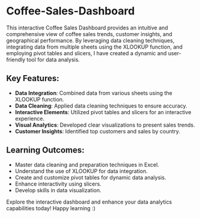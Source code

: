 # Coffee-Sales-Dashboard
This interactive Coffee Sales Dashboard provides an intuitive and comprehensive view of coffee sales trends, customer insights, and geographical performance.
By leveraging data cleaning techniques, integrating data from multiple sheets using the XLOOKUP function, and employing pivot tables and slicers, I have created a dynamic and user-friendly tool for data analysis.

## Key Features:
- **Data Integration**: Combined data from various sheets using the XLOOKUP function.
- **Data Cleaning**: Applied data cleaning techniques to ensure accuracy.
- **Interactive Elements**: Utilized pivot tables and slicers for an interactive experience.
- **Visual Analytics**: Developed clear visualizations to present sales trends.
- **Customer Insights**: Identified top customers and sales by country.

## Learning Outcomes:
- Master data cleaning and preparation techniques in Excel.
- Understand the use of XLOOKUP for data integration.
- Create and customize pivot tables for dynamic data analysis.
- Enhance interactivity using slicers.
- Develop skills in data visualization.

 Explore the interactive dashboard and enhance your data analytics capabilities today! Happy learning :)

